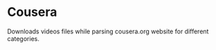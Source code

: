 Cousera
=======

Downloads videos files while parsing cousera.org website for different categories.
